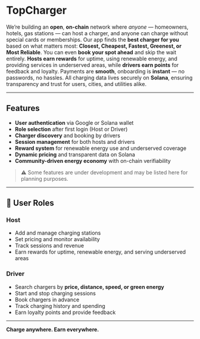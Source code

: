 # TopCharger
We’re building an **open**, **on-chain** network where *anyone* — homeowners, hotels, gas stations —  can host a charger, and anyone can charge without special cards or memberships.
Our app finds the **best charger for you** based on what matters most:
**Closest, Cheapest, Fastest, Greenest, or Most Reliable**.
You can even **book your spot ahead** and skip the wait entirely.
**Hosts earn rewards** for uptime, using renewable energy, and providing services in underserved areas,  while **drivers earn points** for feedback and loyalty.
Payments are **smooth**, onboarding is **instant** — no passwords, no hassles.
All charging data lives securely on **Solana**, ensuring transparency and trust for users, cities, and utilities alike.

---
## Features
- **User authentication** via Google or Solana wallet  
- **Role selection** after first login (Host or Driver)  
- **Charger discovery** and booking by drivers  
- **Session management** for both hosts and drivers  
- **Reward system** for renewable energy use and underserved coverage  
- **Dynamic pricing** and transparent data on Solana  
- **Community-driven energy economy** with on-chain verifiability 
> :warning: Some features are under development and may be listed here for planning purposes.
---
## 👥 User Roles

### **Host**
- Add and manage charging stations  
- Set pricing and monitor availability  
- Track sessions and revenue  
- Earn rewards for uptime, renewable energy, and serving underserved areas  

### **Driver**
- Search chargers by **price, distance, speed, or green energy**  
- Start and stop charging sessions  
- Book chargers in advance  
- Track charging history and spending  
- Earn loyalty points and provide feedback  

---
**Charge anywhere. Earn everywhere.**
